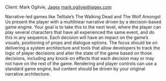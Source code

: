 Client: Mark Ogilvie, [Jagex](Jagex "wikilink")
<mark.ogilvie@jagex.com>

Narrative-led games like Telltale’s The Walking Dead and The Wolf
Amongst Us present the player with a multilinear narrative driven by a
decision-based game engine. Your goal is to take this to the next level,
where the player can play several characters that have all experienced
the same event, and do this in any sequence. Each decision will have an
impact on the game’s visuals, positioning of props and dialogue options.
The focus should be on delivering a system architecture and tools that
allow developers to track the logic of player decisions and alter the
state of the game based on those decisions, including any knock-on
effects that each decision may or may not have on the rest of the game.
Rendering and player controls can use a standard game engine, but
content should be driven by your original narrative architecture.